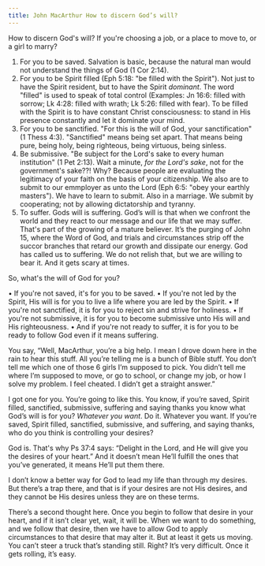 ```yaml
---
title: John MacArthur How to discern God’s will?
---
```


How to discern God's will? If you're choosing a job, or a place to move to, or a girl to marry?

1. For you to be saved. Salvation is basic, because the natural man would not understand the things of God (1 Cor 2:14).
2. For you to be Spirit filled (Eph 5:18: "be filled with the Spirit"). Not just to have the Spirit resident, but to have the Spirit *dominant*. The word "filled" is used to speak of total control (Examples: Jn 16:6: filled with sorrow; Lk 4:28: filled with wrath; Lk 5:26: filled with fear). To be filled with the Spirit is to have constant Christ consciousness: to stand in His presence constantly and let it dominate your mind.
3. For you to be sanctified. "For this is the will of God, your sanctification" (1 Thess 4:3). "Sanctified" means being set apart. That means being pure, being holy, being righteous, being virtuous, being sinless.
4. Be submissive. "Be subject for the Lord's sake to every human institution" (1 Pet 2:13). Wait a minute, *for the Lord's sake*, not for the government's sake??! Why? Because people are evaluating the legitimacy of your faith on the basis of your citizenship. We also are to submit to our emmployer as unto the Lord (Eph 6:5: "obey your earthly masters"). We have to learn to submit. Also in a marriage. We submit by cooperating; not by allowing dictatorship and tyranny.
5. To suffer. Gods will is suffering. God’s will is that when we confront the world and they react to our message and our life that we may suffer. That's part of the growing of a mature believer. It’s the purging of John 15, where the Word of God, and trials and circumstances strip off the succor branches that retard our growth and dissipate our energy. God has called us to suffering. We do not relish that, but we are willing to bear it. And it gets scary at times.

So, what's the will of God for you?

• If you're not saved, it's for you to be saved.
• If you're not led by the Spirit, His will is for you to live a life where you are led by the Spirit.
• If you're not sanctified, it is for you to reject sin and strive for holiness.
• If you're not submissive, it is for you to become submissive unto His will and His righteousness.
• And if you're not ready to suffer, it is for you to be ready to follow God even if it means suffering.

You say, “Well, MacArthur, you’re a big help. I mean I drove down here in the rain to hear this stuff. All you’re telling me is a bunch of Bible stuff. You don’t tell me which one of those 6 girls I’m supposed to pick. You didn’t tell me where I’m supposed to move, or go to school, or change my job, or how I solve my problem. I feel cheated. I didn’t get a straight answer.”

I got one for you. You’re going to like this. You know, if you’re saved, Spirit filled, sanctified, submissive, suffering and saying thanks you know what God’s will is for you? *Whatever you want*. Do it.  Whatever you want. If you’re saved, Spirit filled, sanctified, submissive, and suffering, and saying thanks, who do you think is controlling your desires?

God is. That's why Ps 37:4 says: “Delight in the Lord, and He will give you the desires of your heart.” And it doesn’t mean He’ll fulfill the ones that you’ve generated, it means He’ll put them there.

I don’t know a better way for God to lead my life than through my desires.  But there’s a trap there, and that is if your desires are not His desires, and they cannot be His desires unless they are on these terms.

There’s a second thought here.  Once you begin to follow that desire in your heart, and if it isn’t clear yet, wait, it will be. When we want to do something, and we follow that desire, then we have to allow God to apply circumstances to that desire that may alter it. But at least it gets us moving.  You can’t steer a truck that’s standing still.  Right?  It’s very difficult.  Once it gets rolling, it’s easy.
